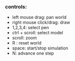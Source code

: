 ### controls:
- left mouse drag: pan world
- right mouse click/drag: draw
- 1,2,3,4: select pen
- ctrl + scroll: select model
- scroll: zoom
- R : reset world
- space: start/stop simulation
- N: advance one step
